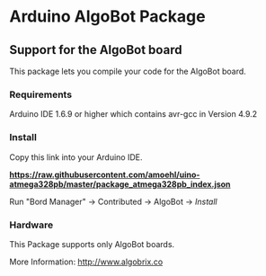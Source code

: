 # Arduino AlgoBot Package
## Support for the AlgoBot board


This package lets you compile your code for the AlgoBot board. 

### Requirements 
Arduino IDE 1.6.9 or higher which contains avr-gcc in Version 4.9.2

### Install
Copy this link into your Arduino IDE.

**https://raw.githubusercontent.com/amoehl/uino-atmega328pb/master/package_atmega328pb_index.json**

Run "Bord Manager" -> Contributed -> AlgoBot -> _Install_

### Hardware

This Package supports only AlgoBot boards.

More Information: http://www.algobrix.co


